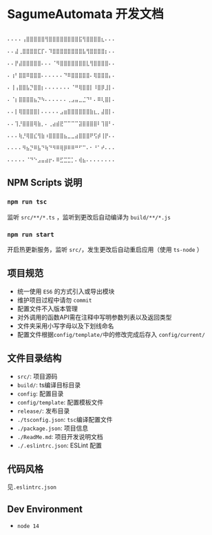 # SagumeAutomata 开发文档

													⠄⠄⠄⠄⢠⣿⣿⣿⣿⣿⢻⣿⣿⣿⣿⣿⣿⣿⣿⣯⢻⣿⣿⣿⣿⣆⠄⠄⠄
													⠄⠄⣼⢀⣿⣿⣿⣿⣏⡏⠄⠹⣿⣿⣿⣿⣿⣿⣿⣿⣧⢻⣿⣿⣿⣿⡆⠄⠄
													⠄⠄⡟⣼⣿⣿⣿⣿⣿⠄⠄⠄⠈⠻⣿⣿⣿⣿⣿⣿⣿⣇⢻⣿⣿⣿⣿⠄⠄
													⠄⢰⠃⣿⣿⠿⣿⣿⣿⠄⠄⠄⠄⠄⠄⠙⠿⣿⣿⣿⣿⣿⠄⢿⣿⣿⣿⡄⠄
													⠄⢸⢠⣿⣿⣧⡙⣿⣿⡆⠄⠄⠄⠄⠄⠄⠄⠈⠛⢿⣿⣿⡇⠸⣿⡿⣸⡇⠄
													⠄⠈⡆⣿⣿⣿⣿⣦⡙⠳⠄⠄⠄⠄⠄⠄⢀⣠⣤⣀⣈⠙⠃⠄⠿⢇⣿⡇⠄
													⠄⠄⡇⢿⣿⣿⣿⣿⡇⠄⠄⠄⠄⠄⣠⣶⣿⣿⣿⣿⣿⣿⣷⣆⡀⣼⣿⡇⠄
													⠄⠄⢹⡘⣿⣿⣿⢿⣷⡀⠄⢀⣴⣾⣟⠉⠉⠉⠉⣽⣿⣿⣿⣿⠇⢹⣿⠃⠄
													⠄⠄⠄⢷⡘⢿⣿⣎⢻⣷⠰⣿⣿⣿⣿⣦⣀⣀⣴⣿⣿⣿⠟⢫⡾⢸⡟⠄⠄
													⠄⠄⠄⠄⠻⣦⡙⠿⣧⠙⢷⠙⠻⠿⢿⡿⠿⠿⠛⠋⠉⠄⠂⠘⠁⠞⠄⠄⠄
													⠄⠄⠄⠄⠄⠈⠙⠑⣠⣤⣴⡖⠄⠿⣋⣉⣉⡁⠄⢾⣦⠄⠄⠄⠄⠄⠄⠄⠄

## NPM Scripts 说明

### `npm run tsc`

监听 `src/**/*.ts` ，监听到更改后自动编译为 `build/**/*.js`

### `npm run start`

开启热更新服务，监听 `src/`，发生更改后自动重启应用（使用 `ts-node` ）

## 项目规范

-   统一使用 `ES6` 的方式引入或导出模块
-   维护项目过程中请勿 `commit`
-   配置文件不入版本管理
-   对外调用的函数API需在注释中写明参数列表以及返回类型
-   文件夹采用小写字母以及下划线命名
-   配置文件根据`config/template/`中的修改完成后存入 `config/current/`

## 文件目录结构

-   `src/`: 项目源码
-   `build/`: ts编译目标目录
-   `config`: 配置目录
-   `config/template`: 配置模板文件
-   `release/`: 发布目录
-   `./tsconfig.json`: `tsc`编译配置文件
-   `./package.json`: 项目信息
-   `./ReadMe.md`: 项目开发说明文档
-   `./.eslintrc.json`: ESLint 配置

## 代码风格

见`.eslintrc.json`

## Dev Environment

-   `node 14`

